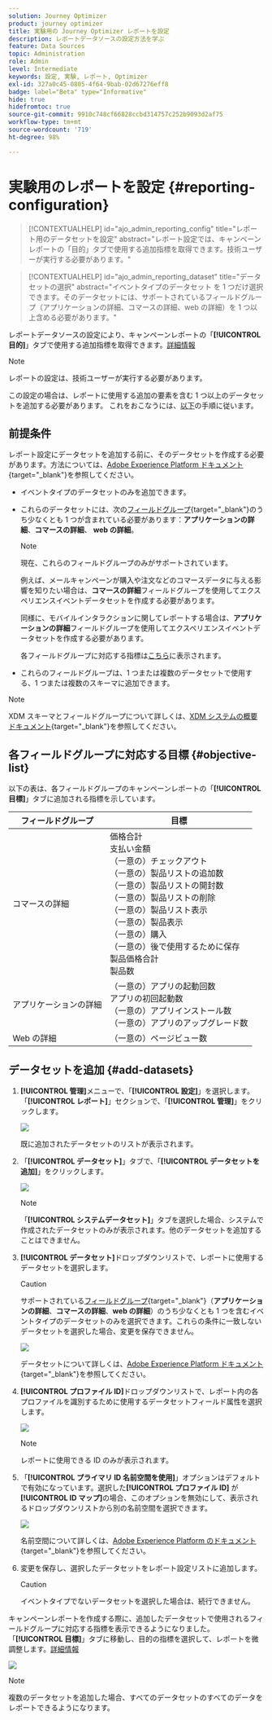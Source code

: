 ```yaml
---
solution: Journey Optimizer
product: journey optimizer
title: 実験用の Journey Optimizer レポートを設定
description: レポートデータソースの設定方法を学ぶ
feature: Data Sources
topic: Administration
role: Admin
level: Intermediate
keywords: 設定, 実験, レポート, Optimizer
exl-id: 327a0c45-0805-4f64-9bab-02d67276eff8
badge: label="Beta" type="Informative"
hide: true
hidefromtoc: true
source-git-commit: 9910c748cf66828ccbd314757c252b9093d2af75
workflow-type: tm+mt
source-wordcount: '719'
ht-degree: 98%

---
```


# 実験用のレポートを設定 {#reporting-configuration}

>[!CONTEXTUALHELP]
>id="ajo_admin_reporting_config"
>title="レポート用のデータセットを設定"
>abstract="レポート設定では、キャンペーンレポートの「目的」タブで使用する追加指標を取得できます。技術ユーザーが実行する必要があります。"

>[!CONTEXTUALHELP]
>id="ajo_admin_reporting_dataset"
>title="データセットの選択"
>abstract="イベントタイプのデータセット を 1 つだけ選択できます。そのデータセットには、サポートされているフィールドグループ（アプリケーションの詳細、コマースの詳細、web の詳細）を 1 つ以上含める必要があります。"

<!--The reporting data source configuration allows you to define a connection to a system in order to retrieve additional information that will be used in your reports.-->

レポートデータソースの設定により、キャンペーンレポートの「**[!UICONTROL 目的]**」タブで使用する追加指標を取得できます。[詳細情報](content-experiment.md#objectives-global)

>[!NOTE]
>
>レポートの設定は、技術ユーザーが実行する必要があります。<!--Rights?-->

この設定の場合は、レポートに使用する追加の要素を含む 1 つ以上のデータセットを追加する必要があります。 これをおこなうには、[以下](#add-datasets)の手順に従います。

<!--
➡️ [Discover this feature in video](#video)
-->

## 前提条件


レポート設定にデータセットを追加する前に、そのデータセットを作成する必要があります。方法については、[Adobe Experience Platform ドキュメント](https://experienceleague.adobe.com/docs/experience-platform/catalog/datasets/user-guide.html#create){target="_blank"}を参照してください。

* イベントタイプのデータセットのみを追加できます。

* これらのデータセットには、次の[フィールドグループ](https://experienceleague.adobe.com/docs/experience-platform/xdm/tutorials/create-schema-ui.html?lang=ja#field-group){target="_blank"}のうち少なくとも 1 つが含まれている必要があります：**アプリケーションの詳細**、**コマースの詳細**、 **web の詳細**。

   >[!NOTE]
   >
   >現在、これらのフィールドグループのみがサポートされています。

   例えば、メールキャンペーンが購入や注文などのコマースデータに与える影響を知りたい場合は、**コマースの詳細**&#x200B;フィールドグループを使用してエクスペリエンスイベントデータセットを作成する必要があります。

   同様に、モバイルインタラクションに関してレポートする場合は、**アプリケーションの詳細**&#x200B;フィールドグループを使用してエクスペリエンスイベントデータセットを作成する必要があります。

   各フィールドグループに対応する指標は[こちら](#objective-list)に表示されます。

* これらのフィールドグループは、1 つまたは複数のデータセットで使用する、1 つまたは複数のスキーマに追加できます。

>[!NOTE]
>
>XDM スキーマとフィールドグループについて詳しくは、[XDM システムの概要ドキュメント](https://experienceleague.adobe.com/docs/experience-platform/xdm/home.html?lang=ja){target="_blank"}を参照してください。

## 各フィールドグループに対応する目標 {#objective-list}

以下の表は、各フィールドグループのキャンペーンレポートの「**[!UICONTROL 目標]**」タブに追加される指標を示しています。

| フィールドグループ | 目標 |
|--- |--- |
| コマースの詳細 | 価格合計<br>支払い金額<br>（一意の）チェックアウト<br>（一意の）製品リストの追加数<br>（一意の）製品リストの開封数<br>（一意の）製品リストの削除<br>（一意の）製品リスト表示<br>（一意の）製品表示<br>（一意の）購入<br>（一意の）後で使用するために保存<br>製品価格合計<br>製品数 |
| アプリケーションの詳細 | （一意の）アプリの起動回数<br>アプリの初回起動数<br>（一意の）アプリインストール数<br>（一意の）アプリのアップグレード数 |
| Web の詳細 | （一意の）ページビュー数 |

## データセットを追加 {#add-datasets}

1. **[!UICONTROL 管理]**&#x200B;メニューで、「**[!UICONTROL 設定]**」を選択します。「**[!UICONTROL レポート]**」セクションで、「**[!UICONTROL 管理]**」をクリックします。

   ![](assets/reporting-config-menu.png)

   既に追加されたデータセットのリストが表示されます。

1. 「**[!UICONTROL データセット]**」タブで、「**[!UICONTROL データセットを追加]**」をクリックします。

   ![](assets/reporting-config-add.png)

   >[!NOTE]
   >
   >「**[!UICONTROL システムデータセット]**」タブを選択した場合、システムで作成されたデータセットのみが表示されます。他のデータセットを追加することはできません。

1. **[!UICONTROL データセット]**&#x200B;ドロップダウンリストで、レポートに使用するデータセットを選択します。

   >[!CAUTION]
   >
   >サポートされている[フィールドグループ](https://experienceleague.adobe.com/docs/experience-platform/xdm/tutorials/create-schema-ui.html?lang=ja#field-group){target="_blank"}（**アプリケーションの詳細**、**コマースの詳細**、**web の詳細**）のうち少なくとも 1 つを含むイベントタイプのデータセットのみを選択できます。これらの条件に一致しないデータセットを選択した場合、変更を保存できません。

   ![](assets/reporting-config-datasets.png)

   データセットについて詳しくは、[Adobe Experience Platform ドキュメント](https://experienceleague.adobe.com/docs/experience-platform/catalog/datasets/user-guide.html?lang=ja){target="_blank"}を参照してください。

1. **[!UICONTROL プロファイル ID]**&#x200B;ドロップダウンリストで、レポート内の各プロファイルを識別するために使用するデータセットフィールド属性を選択します。

   ![](assets/reporting-config-profile-id.png)

   >[!NOTE]
   >
   >レポートに使用できる ID のみが表示されます。

1. 「**[!UICONTROL プライマリ ID 名前空間を使用]**」オプションはデフォルトで有効になっています。選択した&#x200B;**[!UICONTROL プロファイル ID]** が **[!UICONTROL ID マップ]**&#x200B;の場合、このオプションを無効にして、表示されるドロップダウンリストから別の名前空間を選択できます。

   ![](assets/reporting-config-namespace.png)

   名前空間について詳しくは、[Adobe Experience Platform のドキュメント](https://experienceleague.adobe.com/docs/experience-platform/identity/namespaces.html?lang=ja){target="_blank"}を参照してください。

1. 変更を保存し、選択したデータセットをレポート設定リストに追加します。

   >[!CAUTION]
   >
   >イベントタイプでないデータセットを選択した場合は、続行できません。

キャンペーンレポートを作成する際に、追加したデータセットで使用されるフィールドグループに対応する指標を表示できるようになりました。「**[!UICONTROL 目標]**」タブに移動し、目的の指標を選択して、レポートを微調整します。[詳細情報](content-experiment.md#objectives-global)

![](assets/reporting-config-objectives.png)

>[!NOTE]
>
>複数のデータセットを追加した場合、すべてのデータセットのすべてのデータをレポートできるようになります。

<!--
## How-to video {#video}

Understand how to configure Experience Platform reporting data sources.

>[!VIDEO]()
-->
